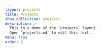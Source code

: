 ```yaml
---
layout: projects
title: Projects
show_collection: projects
description: >
  This is a demo of the `projects` layout.
  Open `projects.md` to edit this text.
menu: true
order: 2
---
```

